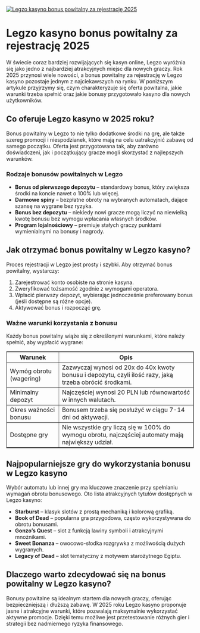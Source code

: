 [![Legzo kasyno bonus powitalny za rejestrację 2025](https://123-caf.pages.dev/gitsignup.png)](https://vrmoo.ru/Bt82HjjY)

<h1>Legzo kasyno bonus powitalny za rejestrację 2025</h1> <p>W świecie coraz bardziej rozwijających się kasyn online, Legzo wyróżnia się jako jedno z najbardziej atrakcyjnych miejsc dla nowych graczy. Rok 2025 przynosi wiele nowości, a bonus powitalny za rejestrację w Legzo kasyno pozostaje jednym z najciekawszych na rynku. W poniższym artykule przyjrzymy się, czym charakteryzuje się oferta powitalna, jakie warunki trzeba spełnić oraz jakie bonusy przygotowało kasyno dla nowych użytkowników.</p>  <h2>Co oferuje Legzo kasyno w 2025 roku?</h2> <p>Bonus powitalny w Legzo to nie tylko dodatkowe środki na grę, ale także szereg promocji i niespodzianek, które mają na celu uatrakcyjnić zabawę od samego początku. Oferta jest przygotowana tak, aby zarówno doświadczeni, jak i początkujący gracze mogli skorzystać z najlepszych warunków.</p>  <h3>Rodzaje bonusów powitalnych w Legzo</h3> <ul>   <li><strong>Bonus od pierwszego depozytu</strong> – standardowy bonus, który zwiększa środki na koncie nawet o 100% lub więcej.</li>   <li><strong>Darmowe spiny</strong> – bezpłatne obroty na wybranych automatach, dające szansę na wygrane bez ryzyka.</li>   <li><strong>Bonus bez depozytu</strong> – niekiedy nowi gracze mogą liczyć na niewielką kwotę bonusu bez wymogu wpłacania własnych środków.</li>   <li><strong>Program lojalnościowy</strong> – premiuje stałych graczy punktami wymienialnymi na bonusy i nagrody.</li> </ul>  <h2>Jak otrzymać bonus powitalny w Legzo kasyno?</h2> <p>Proces rejestracji w Legzo jest prosty i szybki. Aby otrzymać bonus powitalny, wystarczy:</p> <ol>   <li>Zarejestrować konto osobiste na stronie kasyna.</li>   <li>Zweryfikować tożsamość zgodnie z wymogami operatora.</li>   <li>Wpłacić pierwszy depozyt, wybierając jednocześnie preferowany bonus (jeśli dostępne są różne opcje).</li>   <li>Aktywować bonus i rozpocząć grę.</li> </ol>  <h3>Ważne warunki korzystania z bonusu</h3> <p>Każdy bonus powitalny wiąże się z określonymi warunkami, które należy spełnić, aby wypłacić wygrane:</p> <table border="1" cellpadding="8" cellspacing="0" style="border-collapse: collapse; width: 100%;">   <thead>     <tr>       <th>Warunek</th>       <th>Opis</th>     </tr>   </thead>   <tbody>     <tr>       <td>Wymóg obrotu (wagering)</td>       <td>Zazwyczaj wynosi od 20x do 40x kwoty bonusu i depozytu, czyli ilość razy, jaką trzeba obrócić środkami.</td>     </tr>     <tr>       <td>Minimalny depozyt</td>       <td>Najczęściej wynosi 20 PLN lub równowartość w innych walutach.</td>     </tr>     <tr>       <td>Okres ważności bonusu</td>       <td>Bonusem trzeba się posłużyć w ciągu 7-14 dni od aktywacji.</td>     </tr>     <tr>       <td>Dostępne gry</td>       <td>Nie wszystkie gry liczą się w 100% do wymogu obrotu, najczęściej automaty mają największy udział.</td>     </tr>   </tbody> </table>  <h2>Najpopularniejsze gry do wykorzystania bonusu w Legzo kasyno</h2> <p>Wybór automatu lub innej gry ma kluczowe znaczenie przy spełnianiu wymagań obrotu bonusowego. Oto lista atrakcyjnych tytułów dostępnych w Legzo kasyno:</p> <ul>   <li><strong>Starburst</strong> – klasyk slotów z prostą mechaniką i kolorową grafiką.</li>   <li><strong>Book of Dead</strong> – popularna gra przygodowa, często wykorzystywana do obrotu bonusami.</li>   <li><strong>Gonzo’s Quest</strong> – slot z funkcją lawiny symboli i atrakcyjnymi mnożnikami.</li>   <li><strong>Sweet Bonanza</strong> – owocowo-słodka rozgrywka z możliwością dużych wygranych.</li>   <li><strong>Legacy of Dead</strong> – slot tematyczny z motywem starożytnego Egiptu.</li> </ul>  <h2>Dlaczego warto zdecydować się na bonus powitalny w Legzo kasyno?</h2> <p>Bonusy powitalne są idealnym startem dla nowych graczy, oferując bezpieczniejszą i dłuższą zabawę. W 2025 roku Legzo kasyno proponuje jasne i atrakcyjne warunki, które pozwalają maksymalnie wykorzystać aktywne promocje. Dzięki temu możliwe jest przetestowanie różnych gier i strategii bez nadmiernego ryzyka finansowego.</p>
